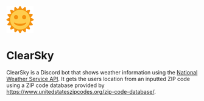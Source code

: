 ![Sun with face emoji](https://raw.githubusercontent.com/twitter/twemoji/master/assets/72x72/1f31e.png)
# ClearSky
ClearSky is a Discord bot that shows weather information using the [National Weather Service API](https://www.weather.gov/documentation/services-web-api). It gets the users location from an inputted ZIP code using a ZIP code database provided by https://www.unitedstateszipcodes.org/zip-code-database/.
